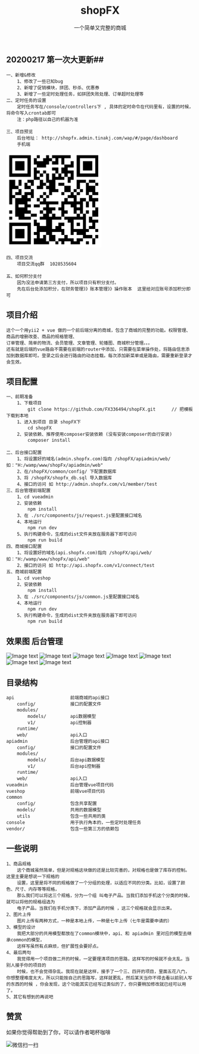 <div align="center">
    <h1>shopFX</h1>
    <P>一个简单又完整的商城</P>
    <br>
</div>

## 20200217 第一次大更新##
    一、新增&修改
        1、修改了一些已知bug
        2、新增了促销模块，拼团、秒杀、优惠券
        3、新增了一些定时处理任务，如拼团失败处理、订单超时处理等
    二、定时任务的设置
        定时任务写在/console/controllers下 , 具体的定时命令在代码里有，设置的时候，将命令写入crontab即可
        注：php路径以自己的机器为准

    三、项目预览
        后台地址： http://shopfx.admin.tinakj.com/wap/#/page/dashboard
        手机端
![Image text](https://raw.githubusercontent.com/FX336494/shopFX/master/api/web/assets/qrcode.png)

    四、项目交流
        项目交流qq群  1028535604

    五、如何积分支付
        因为没法申请第三方支付，所以项目只有积分支付。
        先在后台处添加积分，在财务管理》》账本管理》》操作账本  这里给对应账号添加积分即可
    
## 项目介绍 ##
    这个一个用yii2 + vue 做的一个前后端分离的商城，包含了商城的完整的功能。权限管理、商品的增删改查、商品的规格管理、
    订单管理、简单的物流、会员管理、文章管理、轮播图、商城积分管理。。。
    还有就是后端的vue路由不需要在前端的router中添加，只需要在菜单操作处，将路由信息添加到数据库即可。登录之后会进行路由的动态挂载。每次添加新菜单或是路由，需要重新登录才会生效。

## 项目配置 ##
    一、前期准备
        1、下载项目
            git clone https://github.com/FX336494/shopFX.git      // 把模板下载到本地
        1、进入到项目 目录 shopFX下 
            cd shopFX
        2、安装依赖、推荐使用composer安装依赖 (没有安装composer的自行安装)
            composer install

    二、后台接口配置
        1、将设置好的域名(admin.shopfx.com)指向 /shopFX/apiadmin/web/   如："H:/wamp/www/shopFx/apiadmin/web"
        2、在/shopFX/common/config/ 下配置数据库
        3、将 /shopFX/shopfx_db.sql 导入数据库
        4、接口的访问 如 http://admin.shopfx.com/v1/member/test
    三、后台管理前端配置
        1、cd vueadmin
        2、安装依赖
            npm install
        3、在 ./src/components/js/request.js里配置接口域名
        4、本地运行
            npm run dev
        5、执行构建命令，生成的dist文件夹放在服务器下即可访问
            npm run build
    四、商城接口配置
        1、将设置好的域名(api.shopfx.com)指向 /shopFX/api/web/   如："H:/wamp/www/shopFx/api/web"
        2、接口的访问 如 http://api.shopfx.com/v1/connect/test  
    五、商城前端配置
        1、cd vueshop
        2、安装依赖
            npm install
        3、在 ./src/components/js/common.js里配置接口域名
        4、本地运行
            npm run dev
        5、执行构建命令，生成的dist文件夹放在服务器下即可访问
            npm run build    

## 效果图 后台管理 ##
![Image text](https://raw.githubusercontent.com/FX336494/shopFX/master/api/web/assets/1.png)
![Image text](https://raw.githubusercontent.com/FX336494/shopFX/master/api/web/assets/2.png)
![Image text](https://raw.githubusercontent.com/FX336494/shopFX/master/api/web/assets/3.png)
![Image text](https://raw.githubusercontent.com/FX336494/shopFX/master/api/web/assets/4.png)
![Image text](https://raw.githubusercontent.com/FX336494/shopFX/master/api/web/assets/5.png)
![Image text](https://raw.githubusercontent.com/FX336494/shopFX/master/api/web/assets/6.png)
![Image text](https://raw.githubusercontent.com/FX336494/shopFX/master/api/web/assets/7.png)

目录结构
-------------------

```
api                     前端商城的api接口
    config/             接口的配置文件
    modules/
        models/         api数据模型
        v1/             api控制器
    runtime/            
    web/                api入口
apiadmin                后台管理的api接口
    config/             接口的配置文件
    modules/
        models/         后台api数据模型
        v1/             后台api控制器
    runtime/            
    web/                api入口
vueadmin                后台管理vue项目代码
vueshop                 前端vue项目代码
common
    config/             包含共享配置
    models/             共用的数据模型
    utils               包含一些共用的类
console                 用于执行角本的，一些定时处理任务
vendor/                 包含一些第三方的依赖包

```

## 一些说明
    1、商品规格
        这个商城虽然简单，但是对规格这块做的还是比较完善的，对规格也是做了库存的控制。这里主要是想说一下规格的
        设置，这里是将不同的规格做了一个分组的处理，以适应不同的分类。比如，设置了颜色、尺寸、内存等等规格，
        那么我们可以将这三个规格，分为一个组 叫电子产品。当我们添加手机这个分类的时候，就可以将他的规格组选为
        电子产品，当我们在手机分类下，添加产品的时候 ，这三个规格就会显示出来。
    2、图片上传
        图片上传有两种方式，一种是本地上传，一种是七牛上传（七牛是需要申请的）
    3、模型的设计
        我把大部分的共用模型都放在了common模块中，api、和 apiadmin 里对应的模型去继承common的模型，
        这样写虽然有点麻烦，但扩展性会要好点。 
    4、最后两句
        我觉得用一个项目做二开的时候，一定要理清项目的思路，这样写的时候就不会太乱。当别人接手你的项目的
        时候，也不会觉得杂乱。我现在就是这样，接手了一个三、四开的项目，里面五花八门，你想整理难度太大，所以只能按自己的思路写，这样就更乱，然后某天当你不得去看以前别人写的东西的时候 ，你会发现，这个功能其实已经写过类似的了，你只要稍加修改就已经可以用了。
    5、其它有想到的再说吧


## 赞赏
如果你觉得帮助到了你，可以请作者喝杯咖啡

![微信扫一扫](https://raw.githubusercontent.com/FX336494/admin_v1/master/apiadmin/web/data/6.png)
